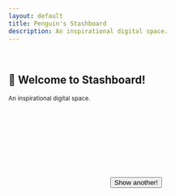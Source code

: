 ```yaml
---
layout: default
title: Penguin's Stashboard
description: An inspirational digital space.
---
```

<br>
<p align="center">
<h2>👋 Welcome to Stashboard!</h2>
<small>An inspirational digital space.</small>
<br><br><br><br>
<script src="https://ajax.googleapis.com/ajax/libs/jquery/3.5.1/jquery.min.js"></script>
<script src="assets/javascript/random_quote.js"></script>
<center>
<div class="card">
<h1 id = "id_emoji"/><h2 id = "id_title"/>
<h4 id = "id_text"/>
<br>
<h5 id = "id_topic"/>
</div>
<br>
<button type = "button" id = "button" onClick="window.location.reload();">Show another!</button>
</center>
</p>
